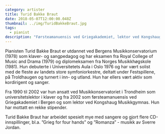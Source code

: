 ```yaml
---
category: artister
title: Turid Bakke Braut
date: 2018-05-07T12:00:00.048Z
thumbnail: ../img/TuridBakkeBraut.jpg
tags:
  - pianist
description: "Førsteamanuensis ved Griegakademiet, lektor ved Kongshaug Musikkgymnas og mottaker av en rekke stipender. Har blant annet spilt inn CDen 'Grieg for four hands' med søsteren Signe Bakke."
---
```

Pianisten Turid Bakke Braut er utdannet ved Bergens Musikkonservatorium (1978) som klaver- og sangpedagog og har eksamen fra Royal College of Music and Drama (1979) og diplomeksamen fra Norges Musikkhøgskole (1981). Hun debuterte i Universitetets Aula i Oslo 1976 og har vært solist med de fleste av landets store symfoniorkestre, deltatt under Festspillene, på Troldhaugen og turnert i inn- og utland. Hun har ellers vært aktiv som kordirigent og sanger.

Fra 1990 til 2002 var hun ansatt ved Musikkonservatoriet i Trondheim som universitetslektor i klaver og fra 2002 som førsteamanuensis ved Griegakademiet i Bergen og som lektor ved Kongshaug Musikkgymnas. Hun har mottatt en rekke stipender.  

Turid Bakke Braut har arbeidet spesielt mye med sangere og gjort flere CD-innspillinger, bl.a. ”Grieg for four hands” og  ”Romanza” - musikk av Sverre Jordan.
